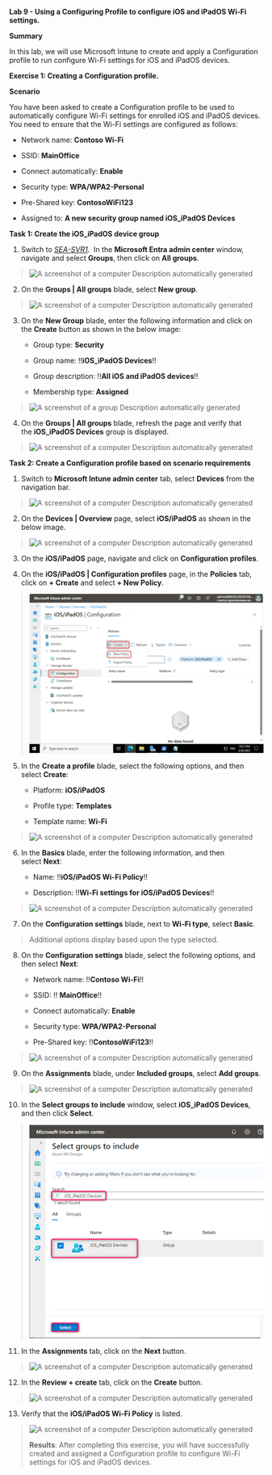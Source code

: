 **Lab 9 - Using a Configuring Profile to configure iOS and iPadOS Wi-Fi
settings.**

**Summary**

In this lab, we will use Microsoft Intune to create and apply a
Configuration profile to run configure Wi-Fi settings for iOS and iPadOS
devices.

**Exercise 1: Creating a Configuration profile.**

**Scenario**

You have been asked to create a Configuration profile to be used to
automatically configure Wi-Fi settings for enrolled iOS and iPadOS
devices. You need to ensure that the Wi-Fi settings are configured as
follows:

- Network name: **Contoso Wi-Fi**

- SSID: **MainOffice**

- Connect automatically: **Enable**

- Security type: **WPA/WPA2-Personal**

- Pre-Shared key: **ContosoWiFi123**

- Assigned to: **A new security group named iOS_iPadOS Devices**

**Task 1: Create the iOS_iPadOS device group**

1.  Switch
    to *[SEA-SVR1](https://labclient.labondemand.com/Instructions/e7cc4ae1-e3d9-4c55-accc-696f537e1e17?rc=10).*
     In the **Microsoft Entra admin center** window, navigate and select
    **Groups**, then click on **All groups**.

> ![A screenshot of a computer Description automatically
> generated](./media/image1.png)

2.  On the **Groups | All groups** blade, select **New group**.

> ![A screenshot of a computer Description automatically
> generated](./media/image2.png)

3.  On the **New Group** blade, enter the following information and
    click on the **Create** button as shown in the below image:

    - Group type: **Security**

    - Group name: !!**iOS_iPadOS Devices**!!

    - Group description: !!**All iOS and iPadOS devices**!!

    - Membership type: **Assigned**

> ![A screenshot of a group Description automatically
> generated](./media/image3.png)

4.  On the **Groups | All groups** blade, refresh the page and verify
    that the **iOS_iPadOS Devices** group is displayed.

> ![A screenshot of a computer Description automatically
> generated](./media/image4.png)

**Task 2: Create a Configuration profile based on scenario
requirements**

1.  Switch to **Microsoft Intune admin center** tab,
    select **Devices** from the navigation bar.

> ![A screenshot of a computer Description automatically
> generated](./media/image5.png)

2.  On the **Devices | Overview** page, select **iOS/iPadOS** as shown
    in the below image.

> ![A screenshot of a computer Description automatically
> generated](./media/image6.png)

3.  On the **iOS/iPadOS** page, navigate and click on **Configuration
    profiles**.

4.  On the **iOS/iPadOS | Configuration profiles** page, in the
    **Policies** tab, click on **+ Create** and select **+ New Policy**.

> ![](./media/image7.png)

5.  In the **Create a profile** blade, select the following options, and
    then select **Create**:

    - Platform: **iOS/iPadOS**

    - Profile type: **Templates**

    - Template name: **Wi-Fi**

> ![A screenshot of a computer Description automatically
> generated](./media/image8.png)

6.  In the **Basics** blade, enter the following information, and then
    select **Next**:

    - Name: !!**iOS/iPadOS Wi-Fi Policy**!!

    - Description: !!**Wi-Fi settings for iOS/iPadOS Devices**!!

> ![A screenshot of a computer Description automatically
> generated](./media/image9.png)

7.  On the **Configuration settings** blade, next to **Wi-Fi type**,
    select **Basic**.

> Additional options display based upon the type selected.

8.  On the **Configuration settings** blade, select the following
    options, and then select **Next**:

    - Network name: !!**Contoso Wi-Fi**!!

    - SSID: !! **MainOffice**!!

    - Connect automatically: **Enable**

    - Security type: **WPA/WPA2-Personal**

    - Pre-Shared key: !!**ContosoWiFi123**!!

> ![A screenshot of a computer Description automatically
> generated](./media/image10.png)

9.  On the **Assignments** blade, under **Included groups**,
    select **Add groups**.

> ![A screenshot of a computer Description automatically
> generated](./media/image11.png)

10. In the **Select groups to include** window, select **iOS_iPadOS
    Devices**, and then click **Select**.

> ![](./media/image12.png)

11. In the **Assignments** tab, click on the **Next** button.

> ![A screenshot of a computer Description automatically
> generated](./media/image13.png)

12. In the **Review + create** tab, click on the **Create** button.

> ![A screenshot of a computer Description automatically
> generated](./media/image14.png)

13. Verify that the **iOS/iPadOS Wi-Fi Policy** is listed.

> ![A screenshot of a computer Description automatically
> generated](./media/image15.png)
>
> **Results**: After completing this exercise, you will have
> successfully created and assigned a Configuration profile to configure
> Wi-Fi settings for iOS and iPadOS devices.
